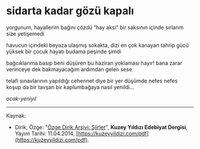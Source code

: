 # sidarta kadar gözü kapalı

yorgunum,
hayallerim bağını çözdü
“hay aksi” bir saksının içinde
sırlarım size yetişemedi

havucun içindeki beyaza ulaşmış
sokakta, dizi en çok kanayan
tahrip gücü yüksek bir çocuk
hayatı budama peşinde şimdi

bağcıklarıma basıp beni düşüren
bu haziran yoklaması
hayır! bana zarar verinceye dek
bakmayacağım ardımdan gelen sese

telafi sınavlarının yapıldığı
cehennet diye bir yer düşümde
nefes nefes koşup da bir tavşan
bir kaplumbağaya nasıl yenildi...

_ocak-yeniyıl_

---
Kaynak:

- Dirik, Özge: "[Özge Dirik Arşivi: Şiirler](https://kuzeyyildizi.com/files/ozgedirik-siirler.pdf)", **Kuzey Yıldızı Edebiyat Dergisi**, Yayım Tarihi: 11.04.2014, [https://kuzeyyildizi.com/pdf](https://kuzeyyildizi.com/pdf).
